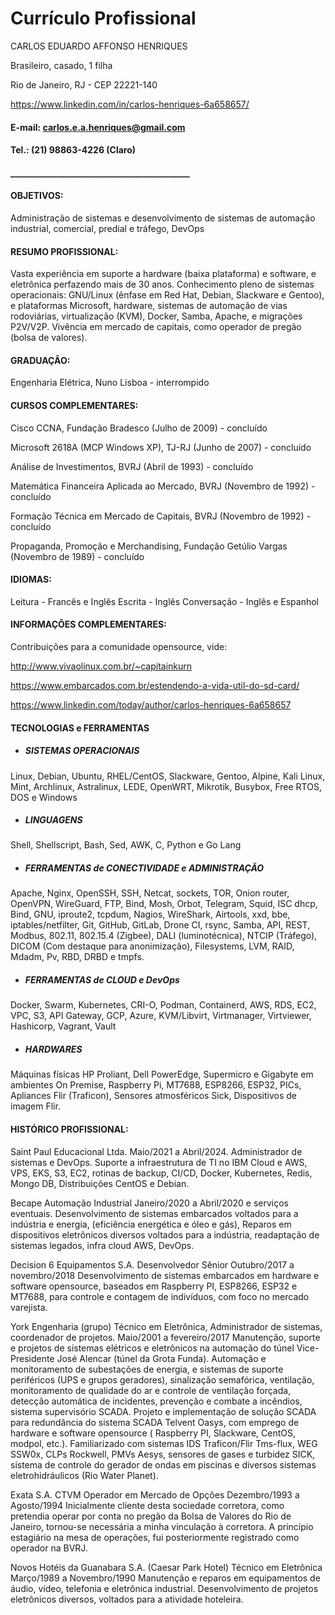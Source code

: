 # Currículo Profissional

CARLOS EDUARDO AFFONSO HENRIQUES

Brasileiro, casado, 1 filha

Rio de Janeiro, RJ - CEP 22221-140

https://www.linkedin.com/in/carlos-henriques-6a658657/

#### E-mail: carlos.e.a.henriques@gmail.com
#### Tel.: (21) 98863-4226 (Claro)
#### ___________________________________________

#### OBJETIVOS:

Administração de sistemas e desenvolvimento de sistemas de automação industrial, comercial, predial e tráfego, DevOps

#### RESUMO PROFISSIONAL:
Vasta experiência em suporte a hardware (baixa plataforma) e software, e eletrônica perfazendo mais de 30 anos. 
Conhecimento pleno de sistemas operacionais: GNU/Linux (ênfase em Red Hat, Debian, Slackware e Gentoo), e plataformas Microsoft, hardware, sistemas de automação de vias rodoviárias, virtualização (KVM), Docker, Samba, Apache, e migrações P2V/V2P.  Vivência em mercado de capitais, como operador de pregão (bolsa de valores).

#### GRADUAÇÃO:

Engenharia Elétrica, Nuno Lisboa - interrompido

#### CURSOS COMPLEMENTARES:

Cisco CCNA, Fundação Bradesco (Julho de 2009) - concluído

Microsoft 2618A (MCP Windows XP), TJ-RJ (Junho de 2007) - concluído

Análise de Investimentos, BVRJ (Abril de 1993) - concluído

Matemática Financeira Aplicada ao Mercado, BVRJ (Novembro de 1992) - concluído

Formação Técnica em Mercado de Capitais, BVRJ (Novembro de 1992) - concluído

Propaganda, Promoção e Merchandising, Fundação Getúlio Vargas (Novembro de 1989) - 
concluído

#### IDIOMAS:
Leitura - Francês e Inglês
Escrita - Inglês
Conversação - Inglês e Espanhol


#### INFORMAÇÕES COMPLEMENTARES:

Contribuições para a comunidade opensource, vide:

http://www.vivaolinux.com.br/~capitainkurn

https://www.embarcados.com.br/estendendo-a-vida-util-do-sd-card/

https://www.linkedin.com/today/author/carlos-henriques-6a658657


#### TECNOLOGIAS e FERRAMENTAS

- ##### SISTEMAS OPERACIONAIS

Linux, Debian, Ubuntu, RHEL/CentOS, Slackware, Gentoo, Alpine, Kali Linux, Mint, Archlinux, Astralinux, LEDE, OpenWRT, Mikrotik, Busybox, Free RTOS, DOS e Windows

- ##### LINGUAGENS

Shell, Shellscript, Bash, Sed, AWK, C, Python e Go Lang

- ##### FERRAMENTAS de CONECTIVIDADE e ADMINISTRAÇÃO

Apache, Nginx, OpenSSH, SSH, Netcat, sockets, TOR, Onion router, OpenVPN, WireGuard, FTP, Bind, Mosh, Orbot, Telegram, Squid, ISC dhcp, Bind, GNU, iproute2, tcpdum, Nagios, WireShark, Airtools, xxd, bbe, iptables/netfilter, Git, GitHub, GitLab, Drone CI, rsync, Samba, API, REST, Modbus, 802.11, 802.15.4 (Zigbee), DALI (luminotécnica), NTCIP (Tráfego), DICOM (Com destaque para anonimização), Filesystems, LVM, RAID, Mdadm, Pv, RBD, DRBD e tmpfs.

- ##### FERRAMENTAS de CLOUD e DevOps
Docker, Swarm, Kubernetes, CRI-O, Podman, Containerd, AWS, RDS, EC2, VPC, S3, API Gateway, GCP, Azure, KVM/Libvirt, Virtmanager, Virtviewer, Hashicorp, Vagrant, Vault

- ##### HARDWARES
Máquinas físicas HP Proliant, Dell PowerEdge, Supermicro e Gigabyte em ambientes On Premise, Raspberry Pi, MT7688, ESP8266, ESP32, PICs, Apliances Flir (Traficon), Sensores atmosféricos Sick, Dispositivos de imagem Flir.


#### HISTÓRICO PROFISSIONAL:
Saint Paul Educacional Ltda.
  Maio/2021 a Abril/2024.
  Administrador de sistemas e DevOps. Suporte a infraestrutura de TI no IBM Cloud e AWS, VPS, EKS, S3, EC2, rotinas de backup, CI/CD, Docker, Kubernetes, Redis, Mongo DB, Distribuições CentOS e Debian.

Becape Automação Industrial
  Janeiro/2020 a Abril/2020 e serviços eventuais.
  Desenvolvimento de sistemas embarcados voltados para a indústria e energia, (eficiência energética e óleo e gás), Reparos em dispositivos eletrônicos diversos voltados para a indústria, readaptação de sistemas legados, infra cloud AWS, DevOps.

Decision 6 Equipamentos S.A. Desenvolvedor Sênior
  Outubro/2017 a novembro/2018
  Desenvolvimento de sistemas embarcados em hardware e software opensource, baseados em Raspberry PI, ESP8266, ESP32 e MT7688, para controle e contagem de      indivíduos, com foco no mercado varejista.

York Engenharia (grupo) Técnico em Eletrônica,  Administrador de sistemas, coordenador de projetos.
  Maio/2001 a fevereiro/2017
  Manutenção, suporte e projetos de sistemas elétricos e eletrônicos na automação do túnel Vice-Presidente José Alencar (túnel da Grota Funda). Automação e monitoramento de subestações de energia, e sistemas de suporte periféricos (UPS e grupos geradores), sinalização semafórica, ventilação, monitoramento de qualidade do ar e controle de ventilação forçada, detecção automática de incidentes, prevenção e combate a incêndios, sistema supervisório SCADA.  Projeto e implementação de solução SCADA para redundância do sistema SCADA Telvent Oasys, com emprego de hardware e software opensource ( Raspberry PI, Slackware, CentOS, modpol, etc.). Familiarizado com sistemas IDS Traficon/Flir Tms-flux, WEG SSW0x, CLPs Rockwell, PMVs Aesys, sensores de gases e turbidez SICK, sistema de controle do gerador de ondas em piscinas e diversos sistemas eletrohidráulicos (Rio Water Planet).

Exata S.A. CTVM Operador em Mercado de Opções
  Dezembro/1993 a Agosto/1994
  Inicialmente cliente desta sociedade corretora, como pretendia operar por conta no pregão da Bolsa de Valores do Rio de Janeiro, tornou-se necessária a minha vinculação à corretora. A princípio estagiário na mesa de operações, fui posteriormente registrado como operador na BVRJ.

Novos Hotéis da Guanabara S.A. (Caesar Park Hotel) Técnico em Eletrônica
  Março/1989 a Novembro/1990
  Manutenção e reparos em equipamentos de áudio, vídeo, telefonia e eletrônica industrial. Desenvolvimento de projetos eletrônicos diversos, voltados para a atividade hoteleira.
